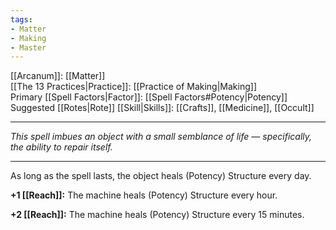 ```yaml
---
tags:
- Matter
- Making
- Master
---
```


[[Arcanum]]: [[Matter]]\
[[The 13 Practices|Practice]]: [[Practice of Making|Making]]\
Primary [[Spell Factors|Factor]]: [[Spell Factors#Potency|Potency]]\
Suggested [[Rotes|Rote]] [[Skill|Skills]]: [[Crafts]], [[Medicine]], [[Occult]]

---

_This spell imbues an object with a small semblance of life — specifically, the ability to repair itself._

---

As long as the spell lasts, the object heals (Potency) Structure every day.

**+1 [[Reach]]:** The machine heals (Potency) Structure every hour.

**+2 [[Reach]]:** The machine heals (Potency) Structure every 15 minutes.